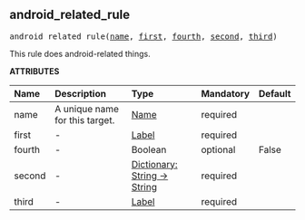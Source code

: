 <!-- Generated with Stardoc: http://skydoc.bazel.build -->



<a id="android_related_rule"></a>

## android_related_rule

<pre>
android_related_rule(<a href="#android_related_rule-name">name</a>, <a href="#android_related_rule-first">first</a>, <a href="#android_related_rule-fourth">fourth</a>, <a href="#android_related_rule-second">second</a>, <a href="#android_related_rule-third">third</a>)
</pre>

This rule does android-related things.

**ATTRIBUTES**


| Name  | Description | Type | Mandatory | Default |
| :------------- | :------------- | :------------- | :------------- | :------------- |
| <a id="android_related_rule-name"></a>name |  A unique name for this target.   | <a href="https://bazel.build/concepts/labels#target-names">Name</a> | required |  |
| <a id="android_related_rule-first"></a>first |  -   | <a href="https://bazel.build/concepts/labels">Label</a> | required |  |
| <a id="android_related_rule-fourth"></a>fourth |  -   | Boolean | optional | False |
| <a id="android_related_rule-second"></a>second |  -   | <a href="https://bazel.build/rules/lib/dict">Dictionary: String -> String</a> | required |  |
| <a id="android_related_rule-third"></a>third |  -   | <a href="https://bazel.build/concepts/labels">Label</a> | required |  |


